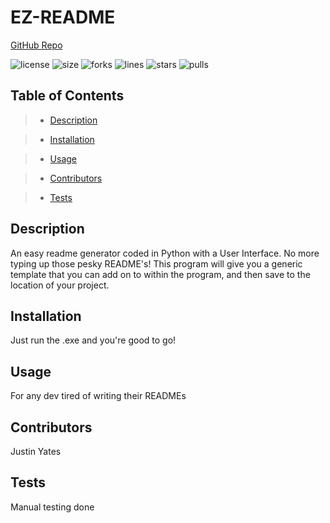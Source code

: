 # EZ-README

[GitHub Repo](https://github.com/justinyates887/python-readme-generator)

![license](https://img.shields.io/github/license/justinyates887/python-readme-generator)
![size](https://img.shields.io/github/languages/code-size/justinyates887/python-readme-generator)
![forks](https://img.shields.io/github/forks/justinyates887/python-readme-generator)
![lines](https://img.shields.io/tokei/lines/github/justinyates887/python-readme-generator)
![stars](https://img.shields.io/github/stars/justinyates887/python-readme-generator)
![pulls](https://img.shields.io/github/issues-pr-closed/justinyates887/python-readme-generator)

## Table of Contents

> - [Description](#Description)

> - [Installation](#Installation)

> - [Usage](#Usage)

> - [Contributors](#Contributors)

> - [Tests](#Tests)


## <a name="Description"></a>Description

An easy readme generator coded in Python with a User Interface. No more typing up those pesky README's! This program will give you a generic template that you can add on to within the program, and then save to the location of your project.

## <a name="Installation"></a>Installation

Just run the .exe and you're good to go!

## <a name="Usage"></a>Usage

For any dev tired of writing their READMEs

## <a name="Contributors"></a>Contributors

Justin Yates

## <a name="Tests"></a>Tests

Manual testing done
